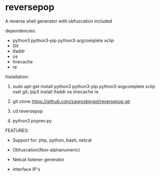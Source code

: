 # reversepop
A reverse shell generator with obfuscation included


dependencies:
- python3 python3-pip python3-argcomplete xclip
- Git
- ifaddr
- os
- linecache
- re

Installation:

1. sudo apt-get install python3 python3-pip python3-argcomplete xclip xsel git; pip3 install ifaddr os linecache re

2. git clone https://github.com/zagrosbingol/reversepop.git

3. cd reversepop

4. python3 poprev.py


FEATURES:

- Support for: php, python, bash, netcat

- Obfuscation(Non-alphanumeric)

- Netcat listener generator

- Interface IP's


